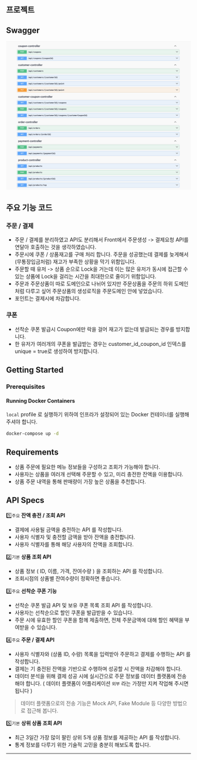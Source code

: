 ## 프로젝트


## Swagger
![swagger.png](img/swagger.png)

## 주요 기능 코드
### 주문 / 결제
- 주문 / 결제를 분리하였고 API도 분리해서 Front에서 주문생성 -> 결제요청 API를 연달아 호출하는 것을 생각하였습니다.
- 주문시에 쿠폰 / 상품재고를 구매 처리 합니다. 주문을 성공했는데 결제를 늦게해서(무통장입금처럼) 재고가 부족한 상황을 막기 위함입니다.
- 주문할 때 유저 -> 상품 순으로 Lock을 거는데 이는 많은 유저가 동시에 접근할 수 있는 상품에 Lock을 걸리는 시간을 최대한으로 줄이기 위함입니다.
- 주문과 주문상품이 따로 도메인으로 나뉘어 있지만 주문상품을 주문의 하위 도메인 처럼 다루고 싶어 주문상품의 생성로직을 주문도메인 안에 넣었습니다.
- 포인트는 결제시에 차감합니다.

### 쿠폰
- 선착순 쿠폰 발급시 Coupon에만 락을 걸어 재고가 없는데 발급되는 경우를 방지합니다.
- 한 유저가 여러개의 쿠폰을 발급받는 경우는 customer_id_coupon_id 인덱스를 unique = true로 생성하여 방지합니다.

## Getting Started

### Prerequisites

#### Running Docker Containers

`local` profile 로 실행하기 위하여 인프라가 설정되어 있는 Docker 컨테이너를 실행해주셔야 합니다.

```bash
docker-compose up -d
```


## Requirements
- 상품 주문에 필요한 메뉴 정보들을 구성하고 조회가 가능해야 합니다.
- 사용자는 상품을 여러개 선택해 주문할 수 있고, 미리 충전한 잔액을 이용합니다.
- 상품 주문 내역을 통해 판매량이 가장 높은 상품을 추천합니다.

## API Specs

1️⃣`주요` **잔액 충전 / 조회 API**

- 결제에 사용될 금액을 충전하는 API 를 작성합니다.
- 사용자 식별자 및 충전할 금액을 받아 잔액을 충전합니다.
- 사용자 식별자를 통해 해당 사용자의 잔액을 조회합니다.

2️⃣`기본` **상품 조회 API**

- 상품 정보 ( ID, 이름, 가격, 잔여수량 ) 을 조회하는 API 를 작성합니다.
- 조회시점의 상품별 잔여수량이 정확하면 좋습니다.

3️⃣`주요` **선착순 쿠폰 기능**

- 선착순 쿠폰 발급 API 및 보유 쿠폰 목록 조회 API 를 작성합니다.
- 사용자는 선착순으로 할인 쿠폰을 발급받을 수 있습니다.
- 주문 시에 유효한 할인 쿠폰을 함께 제출하면, 전체 주문금액에 대해 할인 혜택을 부여받을 수 있습니다.

4️⃣`주요` **주문 / 결제 API**

- 사용자 식별자와 (상품 ID, 수량) 목록을 입력받아 주문하고 결제를 수행하는 API 를 작성합니다.
- 결제는 기 충전된 잔액을 기반으로 수행하며 성공할 시 잔액을 차감해야 합니다.
- 데이터 분석을 위해 결제 성공 시에 실시간으로 주문 정보를 데이터 플랫폼에 전송해야 합니다. ( 데이터 플랫폼이 어플리케이션 `외부` 라는 가정만 지켜 작업해 주시면 됩니다 )

> 데이터 플랫폼으로의 전송 기능은 Mock API, Fake Module 등 다양한 방법으로 접근해 봅니다.


5️⃣`기본` **상위 상품 조회 API**

- 최근 3일간 가장 많이 팔린 상위 5개 상품 정보를 제공하는 API 를 작성합니다.
- 통계 정보를 다루기 위한 기술적 고민을 충분히 해보도록 합니다.

---


